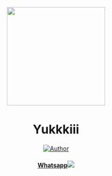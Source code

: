 <div align="center">
<img src="https://avatars.githubusercontent.com/u/34286969?v=4" width="230" height="230"/>
  
# Yukkkiii

>
>
>
</div>
<p align="center">
  <a href="https://github.com/yukisubagja"><img title="Author" src="https://img.shields.io/badge/Yukisubagja-Hanya Newbie-red.svg?style=for-the-badge&logo=github" /></a>
  <h4 align="center">
  <a href="https://wa.me/6289626692456">Whatsapp<img src="https://img.shields.io/badge/Whatsapp Newbie-red.svg?style=for-the-badge&logo=whasapp" /></a>
</h4>
</p>



